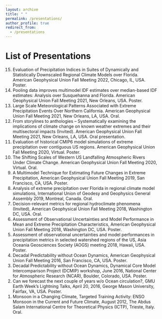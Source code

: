 ```yaml
---
layout: archive
title: " "
permalink: /presentations/
author_profile: true
redirect_from:
  - /presentations
---
```


List of Presentations
======

<ol reversed>
<li> Evaluation of Precipitation Indices in Suites of Dynamically and Statistically Downscaled Regional Climate Models over Florida. American Geophysical Union Fall Meeting 2022, Chicago, IL, USA. Poster. </li> 
<li> Pooling data improves multimodel IDF estimates over median-based IDF estimates: Analysis over Susquehanna and Florida. American Geophysical Union Fall Meeting 2021, New Orleans, USA. Poster. </li>
<li> Large Scale Meteorological Patterns Associated with Extreme Precipitation Events Over Northern California. American Geophysical Union Fall Meeting 2021, New Orleans, LA, USA. Oral. </li> 
<li> From storylines to anthologies – Systematically examining the implications of climate change on known weather extremes and their multisectoral impacts (Invited). American Geophysical Union Fall Meeting 2021, New Orleans, LA, USA. Oral presentation.
<li> Evaluation of historical CMIP6 model simulations of extreme precipitation over contiguous US regions. American Geophysical Union Fall Meeting 2020, Virtual. Poster. </li> 
<li> The Shifting Scales of Western US Landfalling Atmospheric Rivers Under Climate Change. American Geophysical Union Fall Meeting 2020, Virtual. Oral. </li> 
<li> A Multimodel Technique for Estimating Future Changes in Extreme Precipitation, American Geophysical Union Fall Meeting 2019, San Francisco, CA, USA. Poster. </li> 
<li> Analysis of extreme precipitation over Florida in regional climate model simulations, International Union of Geodesy and Geophysics General Assembly 2019, Montreal, Canada. Oral. </li> 
<li> Decision-relevant metrics for regional hydroclimate phenomena (Invited), American Geophysical Union Fall Meeting 2018, Washington DC, USA.  Oral. </li> 
<li> Assessment of Observational Uncertainties and Model Performance in Mean and Extreme Precipitation Characteristics, American Geophysical Union Fall Meeting 2018, Washington DC, USA. Poster. </li> 
<li> Assessment of observational uncertainties and model performances in precipitation metrics in selected watershed regions of the US, Asia Oceania Geosciences Society (AOGS) meeting 2018, Hawaii, USA. Poster. </li> 
<li> Decadal Predictability without Ocean Dynamics, American Geophysical Union Fall Meeting 2016, San Francisco, CA, USA. Poster.
</li> 
<li> Decadal Predictability without Ocean Dynamics, Dynamical Core Model Intercomparison Project (DCMIP) workshop, June 2016, National Center for Atmospheric Research (NCAR), Boulder, Colorado, USA. Poster. </li> 
<li> Can we forecast the next couple of years w/o Ocean circulation?, GMU Earth Week’s Lightning Talks, April 20, 2016, George Mason University, Fairfax, VA, USA. Poster. </li> 
<li> Monsoon in a Changing Climate, Targeted Training Activity: ENSO Monsoon in the Current and Future Climate, August 2012, The Abdus Salam International Centre for Theoretical Physics (ICTP), Trieste, Italy. Oral. </li> 
</ol>



